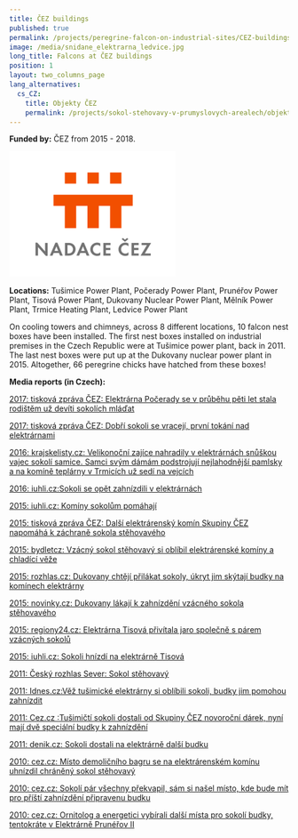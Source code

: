 ```yaml
---
title: ČEZ buildings
published: true
permalink: /projects/peregrine-falcon-on-industrial-sites/CEZ-buildings
image: /media/snidane_elektrarna_ledvice.jpg
long_title: Falcons at ČEZ buildings
position: 1
layout: two_columns_page
lang_alternatives:
  cs_CZ:
    title: Objekty ČEZ
    permalink: /projects/sokol-stehovavy-v-prumyslovych-arealech/objekty-CEZ
---
```

**Funded by:** ČEZ from 2015 - 2018.

![](/media/nadacecez__svetletransparentni_300.png)

**Locations:** Tušimice Power Plant, Počerady Power Plant, Prunéřov Power Plant, Tisová Power Plant, Dukovany Nuclear Power Plant, Mělník Power Plant, Trmice Heating Plant, Ledvice Power Plant

On cooling towers and chimneys, across 8 different locations, 10 falcon nest boxes have been installed. The first nest boxes installed on industrial premises in the Czech Republic were at Tušimice power plant, back in 2011. The last nest boxes were put up at the Dukovany nuclear power plant in 2015. Altogether, 66 peregrine chicks have hatched from these boxes!

**Media reports (in Czech):**

[2017: tisková zpráva ČEZ: Elektrárna Počerady se v průběhu pěti let stala rodištěm už devíti sokolích mláďat ](https://www.cez.cz/cs/pro-media/tiskove-zpravy/5861.html)

[2017: tisková zpráva ČEZ: Dobří sokoli se vracejí, první tokání nad elektrárnami ](https://www.cez.cz/cs/pro-media/tiskove-zpravy/5855.html)

[2016: krajskelisty.cz: Velikonoční zajíce nahradily v elektrárnách snůškou vajec sokolí samice. Samci svým dámám podstrojují nejlahodnější pamlsky a na komíně teplárny v Trmicích už sedí na vejcích](https://www.krajskelisty.cz/ustecky-kraj/okres-usti-nad-labem/12637-velikonocni-zajice-nahradily-v-elektrarnach-snuskou-vajec-sokoli-samice-samci-svym-damam-podstrojuji-nejlahodnejsi-pamlsky-a-na-kominu-teplarny-v-trmicich-uz-sedi-na-vejcich.htm)

[2016: iuhli.cz:Sokoli se opět zahnízdili v elektrárnách](http://iuhli.cz/sokoli-se-opet-zahnizdili-v-elektrarnach/)

[2015: iuhli.cz: Komíny sokolům pomáhají](http://iuhli.cz/kominy-sokolum-pomahaji/)

[2015: tisková zpráva ČEZ: Další elektrárenský komín Skupiny ČEZ napomáhá k záchraně sokola stěhovavého](https://www.cez.cz/cs/pro-media/tiskove-zpravy/5328.html)

[2015: bydletcz: Vzácný sokol stěhovavý si oblíbil elektrárenské komíny a chladící věže](https://www.bydlet.cz/392023-vzacny-sokol-stehovavy-si-oblibil-elektrarenske-kominy-achladici-veze/)

[2015: rozhlas.cz: Dukovany chtějí přilákat sokoly, úkryt jim skýtají budky na komínech elektrárny](https://www.irozhlas.cz/veda-technologie_priroda/dukovany-chteji-prilakat-sokoly-ukryt-jim-skytaji-budky-na-kominech-elektrarny-_201511061705_mkopp)

[2015: novinky.cz: Dukovany lákají k zahnízdění vzácného sokola stěhovavého ](https://www.novinky.cz/domaci/385986-dukovany-lakaji-k-zahnizdeni-vzacneho-sokola-stehovaveho.html)

[2015: regiony24.cz: Elektrárna Tisová přivítala jaro společně s párem vzácných sokolů ](http://sokolov.regiony24.cz/11-212367-elektrarna-tisova-privitala-jaro-spolecne-s-parem-vzacnych-sokolu-)

[2015: iuhli.cz: Sokoli hnízdí na elektrárně Tisová](http://iuhli.cz/sokoli-hnizdi-na-elektrarne-tisova/)

[2011: Český rozhlas Sever: Sokol stěhovavý](https://www.rozhlas.cz/teens/poznavej/_zprava/sokol-stehovavy--841853)

[2011: Idnes.cz:Věž tušimické elektrárny si oblíbili sokoli, budky jim pomohou zahnízdit](https://www.idnes.cz/usti/zpravy/vez-tusimicke-elektrarny-si-oblibili-sokoli-budky-jim-pomohou-zahnizdit.A110114_1514878_usti-zpravy_alh)

[2011: Cez.cz :Tušimičtí sokoli dostali od Skupiny ČEZ novoroční dárek, nyní mají dvě speciální budky k zahnízdění](https://www.cez.cz/cs/pro-media/tiskove-zpravy/3211.html)

[2011: denik.cz: Sokoli dostali na elektrárně další budku](https://www.denik.cz/regiony/sokoli-dostali-na-elektrarne-dalsi-budku20110113.html)

[2010: cez.cz: Místo demoličního bagru se na elektrárenském komínu uhnízdil chráněný sokol stěhovavý](https://www.cez.cz/cs/pro-media/tiskove-zpravy/2896.html)

[2010: cez.cz: Sokolí pár všechny překvapil, sám si našel místo, kde bude mít pro příští zahnízdění připravenu budku](https://www.cez.cz/cs/pro-media/tiskove-zpravy/2932.html)

[2010: cez.cz: Ornitolog a energetici vybírali další místa pro sokolí budky, tentokráte v Elektrárně Prunéřov II](https://www.cez.cz/cs/pro-media/tiskove-zpravy/2944.html)
